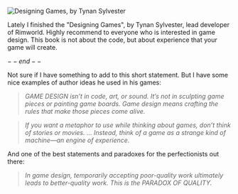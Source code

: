 ![Designing Games, by Tynan Sylvester](designing-games.jpg)

Lately I finished the "Designing Games", by Tynan Sylvester, lead developer of Rimworld.
Highly recommend to everyone who is interested in game design.
This book is not about the code, but about experience that your game will create.

$-- end --$

Not sure if I have something to add to this short statement.
But I have some nice examples of author ideas he used in his games:

> _GAME DESIGN isn’t in code, art, or sound. It’s not in sculpting game pieces or painting game boards. Game design means crafting the rules that make those pieces come alive._

> _If you want a metaphor to use while thinking about games, don’t think of stories or movies. … Instead, think of a game as a strange kind of machine—an engine of experience._

And one of the best statements and paradoxes for the perfectionists out there:

> _In game design, temporarily accepting poor-quality work ultimately leads to better-quality work. This is the PARADOX OF QUALITY._
